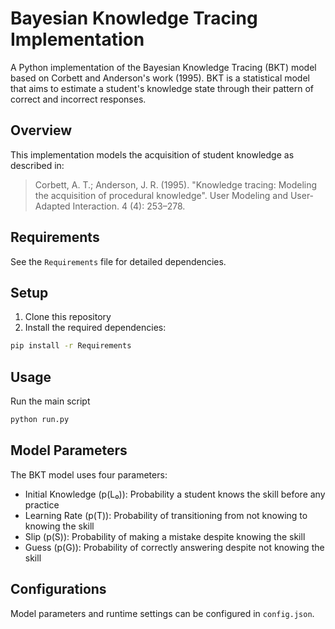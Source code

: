 # Bayesian Knowledge Tracing Implementation

A Python implementation of the Bayesian Knowledge Tracing (BKT) model based on Corbett and Anderson's work (1995). BKT is a statistical model that aims to estimate a student's knowledge state through their pattern of correct and incorrect responses.

## Overview

This implementation models the acquisition of student knowledge as described in:
> Corbett, A. T.; Anderson, J. R. (1995). "Knowledge tracing: Modeling the acquisition of procedural knowledge". User Modeling and User-Adapted Interaction. 4 (4): 253–278.


## Requirements

See the `Requirements` file for detailed dependencies.

## Setup

1. Clone this repository
2. Install the required dependencies:
```bash
pip install -r Requirements
```

## Usage
Run the main script
```bash
python run.py
```

## Model Parameters
The BKT model uses four parameters:

- Initial Knowledge (p(L₀)): Probability a student knows the skill before any practice
- Learning Rate (p(T)): Probability of transitioning from not knowing to knowing the skill
- Slip (p(S)): Probability of making a mistake despite knowing the skill
- Guess (p(G)): Probability of correctly answering despite not knowing the skill

## Configurations
Model parameters and runtime settings can be configured in `config.json`.
